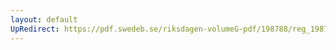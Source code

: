 ```yaml
---
layout: default
UpRedirect: https://pdf.swedeb.se/riksdagen-volumeG-pdf/198788/reg_198788__reg_03/reg_198788__reg_03_0195.pdf
---
```

